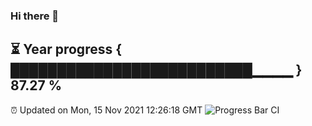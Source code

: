 ### Hi there 👋
⏳ Year progress { ██████████████████████████▁▁▁▁ } 87.27 %
---
⏰ Updated on Mon, 15 Nov 2021 12:26:18 GMT
![Progress Bar CI](https://github.com/liununu/liununu/workflows/Progress%20Bar%20CI/badge.svg)
